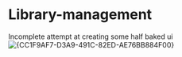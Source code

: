 # Library-management
Incomplete attempt at creating some half baked ui
![{CC1F9AF7-D3A9-491C-82ED-AE76BB884F00}](https://github.com/user-attachments/assets/d2498a59-ffdf-4ebe-8133-2f2e508baeae)
